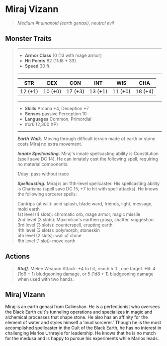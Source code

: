 # Miraj Vizann
>*Medium #humanoid (earth genasi), neutral evil*
## Monster Traits
>___
>- **Armor Class** 10 (13 with mage armor)
>- **Hit Points** 82 (11d8 + 33)
>- **Speed** 30 ft.
>___
>|STR|DEX|CON|INT|WIS|CHA|
>|:---:|:---:|:---:|:---:|:---:|:---:|
>|12 (+1)|10 (+0)|17 (+3)|13 (+1)|11 (+0)|18 (+4)|
>___
>- **Skills** Arcana +4, Deception +7
>- **Senses** passive Perception 10
>- **Languages** Common, Primordial
>- #cr6 (2,300 XP)
>___
>***Earth Walk.*** Moving through difficult terrain made of earth or stone costs Miraj no extra movement.  
>
>***Innate Spellcasting.*** Miraj's innate spellcasting ability is Constitution (spell save DC 14). He can innately cast the following spell, requiring no material components:  
>
>1/day: pass without trace  
>
>
>***Spellcasting.*** Miraj is an 11th-level spellcaster. His spellcasting ability is Charisma (spell save DC 15, +7 to hit with spell attacks). He knows the following sorcerer spells:  
>
>Cantrips (at will): acid splash, blade ward, friends, light, message, mold earth  
>1st level (4 slots): chromatic orb, mage armor, magic missile  
>2nd level (3 slots): Maximilian's earthen grasp, shatter, suggestion  
>3rd level (3 slots): counterspell, erupting earth  
>4th level (3 slots): polymorph, stoneskin  
>5th level (2 slots): wall of stone  
>6th level (1 slot): move earth  
>
## Actions
>***Staff.*** Melee Weapon Attack: +4 to hit, reach 5 ft., one target. Hit: 4 (1d6 + 1) bludgeoning damage, or 5 (1d8 + 1) bludgeoning damage when used with two hands.
## Miraj Vizann
Miraj is an earth genasi from Calimshan. He is a perfectionist who oversees the Black Earth cult's tunneling operations and specializes in magic and alchemical processes that shape stone. He also has an affinity for the element of water and styles himself a 'mud sorcerer.'
Though he is the most accomplished spellcaster in the Cult of the Black Earth, he has no interest in challenging Marlos Urnrayle for leadership. He knows that he is no match for the medusa and is happy to pursue his experiments while Marlos leads.